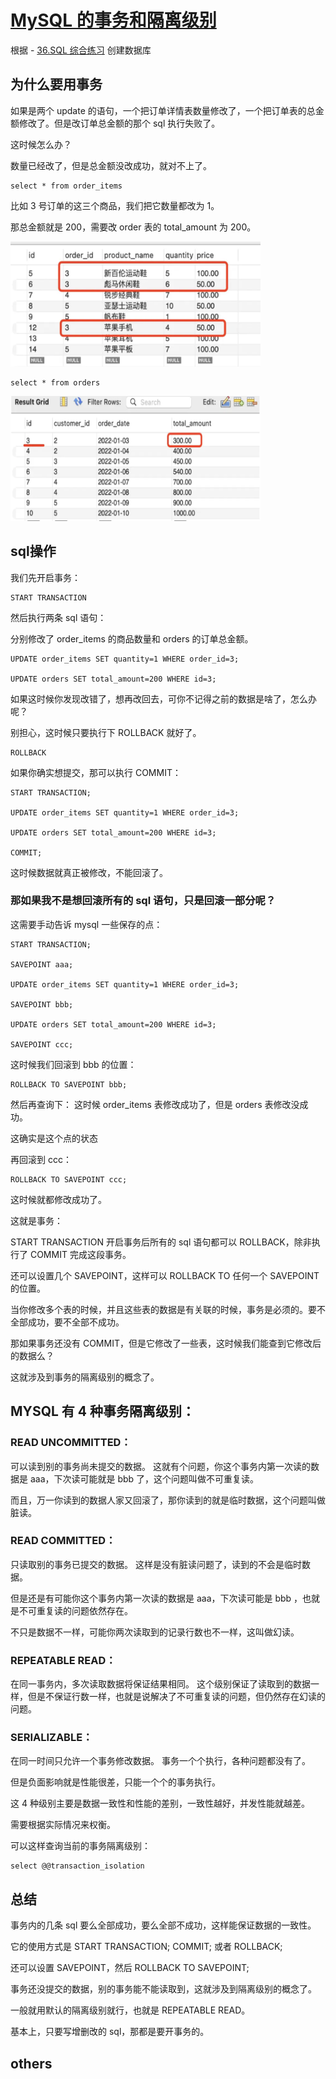 # [MySQL 的事务和隔离级别](https://juejin.cn/book/7226988578700525605/section/7228943087936995386)

根据 - [36.SQL 综合练习](/docs/nest/36/36.md) 创建数据库

## 为什么要用事务

如果是两个 update 的语句，一个把订单详情表数量修改了，一个把订单表的总金额修改了。但是改订单总金额的那个 sql 执行失败了。

这时候怎么办？

数量已经改了，但是总金额没改成功，就对不上了。


```
select * from order_items
```
比如 3 号订单的这三个商品，我们把它数量都改为 1。

那总金额就是 200，需要改 order 表的 total_amount 为 200。

<img src="../../../docs/nest/37/image/1.png" style="width: 400px; height: 200px" />

```
select * from orders
```
<img src="../../../docs/nest/37/image/2.png" style="width: 400px; height: 200px" />

## sql操作
我们先开启事务：
```
START TRANSACTION
```
然后执行两条 sql 语句：

分别修改了 order_items 的商品数量和 orders 的订单总金额。

```
UPDATE order_items SET quantity=1 WHERE order_id=3;

UPDATE orders SET total_amount=200 WHERE id=3;
```


如果这时候你发现改错了，想再改回去，可你不记得之前的数据是啥了，怎么办呢？

别担心，这时候只要执行下 ROLLBACK 就好了。

```
ROLLBACK
```

如果你确实想提交，那可以执行 COMMIT：
```
START TRANSACTION;

UPDATE order_items SET quantity=1 WHERE order_id=3;

UPDATE orders SET total_amount=200 WHERE id=3;

COMMIT;

```
这时候数据就真正被修改，不能回滚了。

### 那如果我不是想回滚所有的 sql 语句，只是回滚一部分呢？

这需要手动告诉 mysql 一些保存的点：

```
START TRANSACTION;

SAVEPOINT aaa;

UPDATE order_items SET quantity=1 WHERE order_id=3;

SAVEPOINT bbb;

UPDATE orders SET total_amount=200 WHERE id=3;

SAVEPOINT ccc;

```

这时候我们回滚到 bbb 的位置：

```
ROLLBACK TO SAVEPOINT bbb;
```
然后再查询下：
这时候 order_items 表修改成功了，但是 orders 表修改没成功。

这确实是这个点的状态

再回滚到 ccc：
```
ROLLBACK TO SAVEPOINT ccc;
```
这时候就都修改成功了。

这就是事务：

START TRANSACTION 开启事务后所有的 sql 语句都可以 ROLLBACK，除非执行了 COMMIT 完成这段事务。

还可以设置几个 SAVEPOINT，这样可以 ROLLBACK TO 任何一个 SAVEPOINT 的位置。

当你修改多个表的时候，并且这些表的数据是有关联的时候，事务是必须的。要不全部成功，要不全部不成功。

那如果事务还没有 COMMIT，但是它修改了一些表，这时候我们能查到它修改后的数据么？

这就涉及到事务的隔离级别的概念了。

## MYSQL 有 4 种事务隔离级别：

### READ UNCOMMITTED：
可以读到别的事务尚未提交的数据。
这就有个问题，你这个事务内第一次读的数据是 aaa，下次读可能就是 bbb 了，这个问题叫做不可重复读。

而且，万一你读到的数据人家又回滚了，那你读到的就是临时数据，这个问题叫做脏读。

### READ COMMITTED：
只读取别的事务已提交的数据。
这样是没有脏读问题了，读到的不会是临时数据。

但是还是有可能你这个事务内第一次读的数据是 aaa，下次读可能是 bbb ，也就是不可重复读的问题依然存在。

不只是数据不一样，可能你两次读取到的记录行数也不一样，这叫做幻读。

### REPEATABLE READ：
在同一事务内，多次读取数据将保证结果相同。
这个级别保证了读取到的数据一样，但是不保证行数一样，也就是说解决了不可重复读的问题，但仍然存在幻读的问题。

### SERIALIZABLE：
在同一时间只允许一个事务修改数据。
事务一个个执行，各种问题都没有了。

但是负面影响就是性能很差，只能一个个的事务执行。

这 4 种级别主要是数据一致性和性能的差别，一致性越好，并发性能就越差。

需要根据实际情况来权衡。

可以这样查询当前的事务隔离级别：
```
select @@transaction_isolation
```

## 总结

事务内的几条 sql 要么全部成功，要么全部不成功，这样能保证数据的一致性。

它的使用方式是 START TRANSACTION; COMMIT; 或者 ROLLBACK;

还可以设置 SAVEPOINT，然后 ROLLBACK TO SAVEPOINT;

事务还没提交的数据，别的事务能不能读取到，这就涉及到隔离级别的概念了。

一般就用默认的隔离级别就行，也就是 REPEATABLE READ。

基本上，只要写增删改的 sql，那都是要开事务的。
## others
